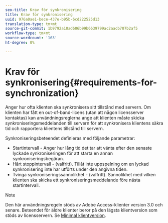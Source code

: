 ```yaml
---
seo-title: Krav för synkronisering
title: Krav för synkronisering
uuid: 976a0ae1-bece-437e-b95b-6cd222525d13
translation-type: tm+mt
source-git-commit: 1b9792a10ad606b99b6639799ac2aacb707b2af5
workflow-type: tm+mt
source-wordcount: '163'
ht-degree: 0%

---
```



# Krav för synkronisering{#requirements-for-synchronization}

Anger hur ofta klienten ska synkronisera sitt tillstånd med servern. Om klienten har fått en out-of-band-licens (utan att någon licensserver kontaktas) kan användningsreglerna ange att klienten måste skicka synkroniseringsmeddelanden till servern för att synkronisera klientens säkra tid och rapportera klientens tillstånd till servern.

Synkroniseringsbeteendet definieras med följande parametrar:

* Startintervall - Anger hur lång tid det tar att vänta efter den senaste lyckade synkroniseringen för att starta en annan synkroniseringsbegäran.
* Hårt stoppintervall - (valfritt). Tillåt inte uppspelning om en lyckad synkronisering inte har utförts under den angivna tiden.
* Tvinga synkroniseringssannolikhet - (valfritt). Sannolikhet med vilken klienten ska skicka ett synkroniseringsmeddelande före nästa startintervall.

>[!NOTE]
>
>Den här användningsregeln stöds av Adobe Access-klienter version 3.0 och senare. Beteendet för äldre klienter beror på den lägsta klientversion som stöds av licensservern. Se [Minimal klientversion](../../../aaxs-protecting-content/content-implementing-the-license-server/content-handling-license-reqs/content-minimum-client-version.md).

